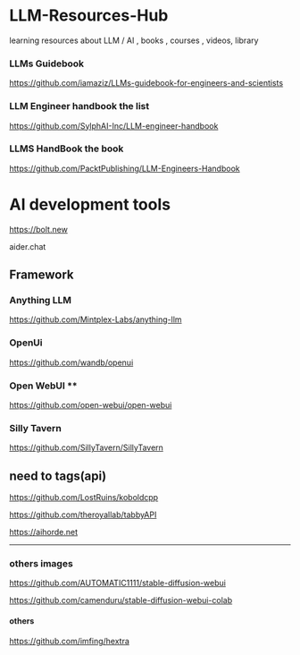 # LLM-Resources-Hub
learning resources about LLM / AI , books , courses , videos, library 


### LLMs Guidebook

https://github.com/iamaziz/LLMs-guidebook-for-engineers-and-scientists

### LLM Engineer handbook the list

https://github.com/SylphAI-Inc/LLM-engineer-handbook

### LLMS HandBook the book

https://github.com/PacktPublishing/LLM-Engineers-Handbook

# AI development tools

https://bolt.new

aider.chat



## Framework

### Anything LLM

https://github.com/Mintplex-Labs/anything-llm

### OpenUi

https://github.com/wandb/openui

### Open WebUI **

https://github.com/open-webui/open-webui

### Silly Tavern

https://github.com/SillyTavern/SillyTavern


## need to tags(api)

https://github.com/LostRuins/koboldcpp

https://github.com/theroyallab/tabbyAPI

https://aihorde.net

-----------------------------------------------------------------------------

### others images 

https://github.com/AUTOMATIC1111/stable-diffusion-webui

https://github.com/camenduru/stable-diffusion-webui-colab


#### others

https://github.com/imfing/hextra
